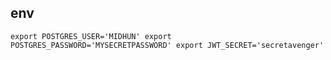 ## env 
`
    export POSTGRES_USER='MIDHUN'
    export POSTGRES_PASSWORD='MYSECRETPASSWORD'
    export JWT_SECRET='secretavenger'
`   
